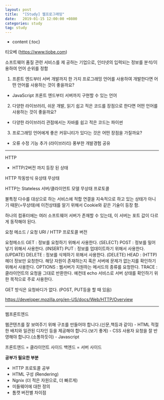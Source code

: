 ```yaml
---
layout: post
title:  "[Study] 웹프로그래밍"
date:   2019-01-15 12:00:00 +0800
categories: study
tag: study
---
```


* content
{:toc}


티오베 (https://www.tiobe.com)

소프트웨어 품질 관련 서비스를 제 공하는 기업으로, 인터넷의 입력되는 정보를 분석/이용하여 언어 순위를 정함

1. 프론트 엔드부터 서버 개발까지 한 가지 프로그래밍 언어를 사용하여 개발한다면 어떤 언어를 사용하는 것이 좋을까요?

* JavaScript
  프론트 엔드부터 서버까지 구현할 수 있는 언어

2. 다양한 라이브러리, 쉬운 개발, 읽기 쉽고 적은 코드를 장점으로 한다면 어떤 언어를 사용하는 것이 좋을까요?

* 다양한 라이브러리 관점에서는 자바를 쉽고 적은 코드는 파이썬


3. 프로그래밍 언어에게 좋은 커뮤니티가 있다는 것은 어떤 장점을 가질까요?

* 오류 수정
  기능 추가 (라이브러리)
  풍부한 개발경험 공유



-----

HTTP
- HTTP/2버전 까지 등장 된 상태

HTTP 작동방식
유상태
무상태

HTTP는 Stateless
서버/클라이언트 모델
무상태 프로토콜

불특정 다수를 대상으로 하는 서비스에 적합
연결을 지속적으로 하고 있는 상태가 아니기 때문(=무상태)에 이전상태를 알기 위해서 Cookie와 같은 기술이 등장 함.


하나의 컴퓨터에는 여러 소프트웨어 서버가 존재할 수 있는데, 이 서버는 포트 값이 다르게 동작해야 된다.

요청 메소드 / 요청 URI / HTTP 프로토콜 버전

요청메소드
GET : 정보를 요청하기 위해서 사용한다. (SELECT)
POST : 정보를 밀어넣기 위해서 사용한다. (INSERT)
PUT : 정보를 업데이트하기 위해서 사용한다. (UPDATE)
DELETE : 정보를 삭제하기 위해서 사용한다. (DELETE)
HEAD : (HTTP)헤더 정보만 요청한다. 해당 자원이 존재하는지 혹은 서버에 문제가 없는지를 확인하기 위해서 사용한다.
OPTIONS : 웹서버가 지원하는 메서드의 종류를 요청한다.
TRACE : 클라이언트의 요청을 그대로 반환한다. 예컨데 echo 서비스로 서버 상태를 확인하기 위한 목적으로 주로 사용한다.

GET 방식은 요청바디가 없다.
(POST, PUT등을 할 때 있음)

https://developer.mozilla.org/en-US/docs/Web/HTTP/Overview

-----

웹프론트엔드

웹콘텐츠를 잘 보여주기 위해 구조를 만들어야 합니다.(신문,책등과 같이) - HTML
적절한 배치와 일관된 디자인 등을 제공해야 합니다.(보기 좋게) - CSS
사용자 요청을 잘 반영해야 합니다.(소통하듯이) - Javascript


프론트엔드 = 클라이언트 사이드
백엔드 = 서버 사이드


**공부가 필요한 부분**
* HTTP 프로토콜 공부
* HTML 구성 (Rendering)
* Ngnix (더 적은 자원으로, 더 빠르게)
* 미들웨어에 대한 정의
* 톰캣 버전별 차이점
